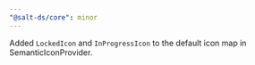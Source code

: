 ```yaml
---
"@salt-ds/core": minor
---
```


Added `LockedIcon` and `InProgressIcon` to the default icon map in SemanticIconProvider.
